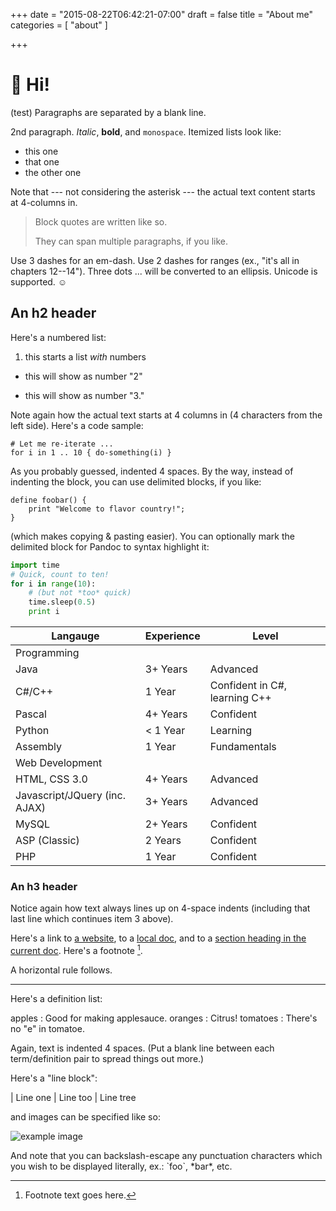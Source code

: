 +++
date = "2015-08-22T06:42:21-07:00"
draft = false
title = "About me"
categories = [ "about" ]

+++

# 👋 Hi!

(test)
Paragraphs are separated by a blank line.

2nd paragraph. *Italic*, **bold**, and `monospace`. Itemized lists
look like:

  * this one
  * that one
  * the other one

Note that --- not considering the asterisk --- the actual text
content starts at 4-columns in.

> Block quotes are
> written like so.
>
> They can span multiple paragraphs,
> if you like.

Use 3 dashes for an em-dash. Use 2 dashes for ranges (ex., "it's all
in chapters 12--14"). Three dots ... will be converted to an ellipsis.
Unicode is supported. ☺



An h2 header
------------

Here's a numbered list:

1. this starts a list *with* numbers
+  this will show as number "2"
*  this will show as number "3."

Note again how the actual text starts at 4 columns in (4 characters
from the left side). Here's a code sample:

    # Let me re-iterate ...
    for i in 1 .. 10 { do-something(i) }

As you probably guessed, indented 4 spaces. By the way, instead of
indenting the block, you can use delimited blocks, if you like:

~~~
define foobar() {
    print "Welcome to flavor country!";
}
~~~

(which makes copying & pasting easier). You can optionally mark the
delimited block for Pandoc to syntax highlight it:

~~~python
import time
# Quick, count to ten!
for i in range(10):
    # (but not *too* quick)
    time.sleep(0.5)
    print i
~~~

| Langauge                      | Experience | Level                         |
|-------------------------------|------------|-------------------------------|
| Programming                   |              |                               |
| Java                          | 3+ Years   | Advanced                      |
| C#/C++                        | 1 Year     | Confident in C#, learning C++ |
| Pascal                        | 4+ Years   | Confident                     |
| Python                        | < 1 Year   | Learning                      |
| Assembly                      | 1 Year     | Fundamentals                  |
| Web Development               |            |                               |
| HTML, CSS 3.0                 | 4+ Years   | Advanced                      |
| Javascript/JQuery (inc. AJAX) | 3+ Years   | Advanced                      |
| MySQL                         | 2+ Years   | Confident                     |
| ASP (Classic)                 | 2 Years    | Confident                     |
| PHP                           | 1 Year     | Confident                     |

### An h3 header ###

Notice again how text always lines up on 4-space indents (including
that last line which continues item 3 above).

Here's a link to [a website](http://foo.bar), to a [local
doc](local-doc.html), and to a [section heading in the current
doc](#an-h2-header). Here's a footnote [^1].

[^1]: Footnote text goes here.


A horizontal rule follows.

***

Here's a definition list:

apples
  : Good for making applesauce.
oranges
  : Citrus!
tomatoes
  : There's no "e" in tomatoe.

Again, text is indented 4 spaces. (Put a blank line between each
term/definition pair to spread things out more.)

Here's a "line block":

| Line one
|   Line too
| Line tree

and images can be specified like so:

![example image](//placehold.it/300x300 "An exemplary image")


And note that you can backslash-escape any punctuation characters
which you wish to be displayed literally, ex.: \`foo\`, \*bar\*, etc.
